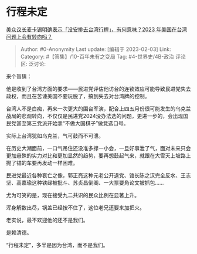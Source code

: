# 行程未定
[美众议长麦卡锡明确表示「没安排去台湾行程」，有何意味？2023 年美国在台湾问题上会有转向吗？](https://www.zhihu.com/question/581955293/answer/2874589740)

> Author: #0-Anonymity
> Last update: [编辑于 2023-02-03]
> Link:
> Category: #【答集】/10-百年未有之变局
> Tag: #4-世界史/4B-政治
> 评论区:
> 泛讨论:

来个盲猜：

他是收到了台湾方面的要求——民进党评估他访台的连锁效应可能导致民进党失去政权，而且在苦谏美国不要玩脱了，搞到失去对台湾牌的控制。

台湾人不是白痴，再来一次更大的围台军演，配合上四五月份很可能发生的乌克兰战局的悲观转向，不仅仅是民进党2024没办法选的问题，更进一步的，会出现国民党甚至第三党派开始拿“不做大国棋子”做竞选口号。

实际上台湾犹如乌克兰，气可鼓而不可泄。

在历史大潮面前，一口气吊住还没准多撑一小会，一旦好事泄了气，面对未来只会更加悬殊的实力对比和更加显然的趋势，要再想鼓起气来，就跟在大雪天上坡路上抛了锚的车要再发动一样困难。

民进党最近各种衰亡之像，郭正亮这种元老公开退党、馆长陈之汉完全反水、王志坚、高嘉瑜这种铁绿被批斗、苏贞昌倒阁、一大票要角论文被抓包……

尤为可笑的是，现在接受九二共识的民众比例在显著上升。

浑身解数出尽，锅盖已经按不住了，这位老兄还要来加把火。

老实说，最不欢迎他的还不是我们。

是赖清德。

“行程未定”，多半是因为台湾，而不是我们。
